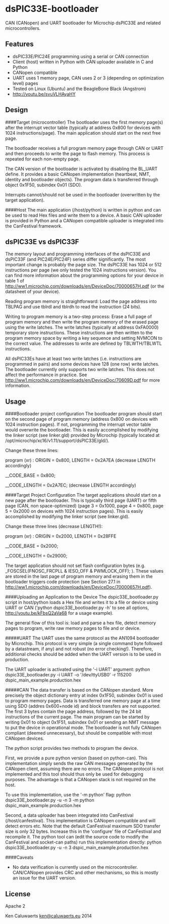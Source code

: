 dsPIC33E-bootloader 
===================

CAN (CANopen) and UART bootloader for Microchip dsPIC33E and related microcontrollers.

Features
------------------
- dsPIC33E/PIC24E programming using a serial or CAN connection
- Client (host) written in Python with CAN uploader available in C and Python
- CANopen compatible
- UART uses 1 memory page, CAN uses 2 or 3 (depending on optimization level) pages
- Tested on Linux (Ubuntu) and the BeagleBone Black (Angstrom)
- http://youtu.be/svuVLHAyaHY

Design
------------------
####Target (microcontroller)
The bootloader uses the first memory page(s) after the interrupt vector table (typically at address 0x800 for devices with 1024 instructions/page). The main application should start on the next free page.

The bootloader receives a full program memory page through CAN or UART and then proceeds to write the page to flash memory. This process is repeated for each non-empty page.

The CAN version of the bootloader is activated by disabling the BL_UART define. It provides a basic CANopen implementation (heartbeat, NMT, identity and bootloader objects). The program data is transferred through object 0x1F50, subindex 0x01 (SDO).

Interrupts cannot/should not be used in the bootloader (overwritten by the target application).

####Host
The main application (/host/python) is written in python and can be used to read Hex files and write them to a device. A basic CAN uploader is provided in Python and a CANopen compatible uploader is integrated into the CanFestival framework. 

dsPIC33E vs dsPIC33F
------------------
The memory layout and programming interfaces of the dsPIC33E and dsPIC33F (and PIC24E/PIC24F) series differ significantly. The most important change is probably the page size. The dsPIC33E has 1024 or 512 instructions per page (we only tested the 1024 instructions version). You can find more information about the programming options for your device in table 1 of http://ww1.microchip.com/downloads/en/DeviceDoc/70000657H.pdf (or the datasheet of your device).

Reading program memory is straightforward:
Load the page address into TBLPAG and use tblrdl and tblrdh to read
the instruction (24 bits).

Writing to program memory is a two-step process: 
Erase a full page of program memory and then write the program memory
of the erased page using the write latches.
The write latches (typically at address 0xFA0000) temporary store instructions.
These instructions are then written to the program memory space by 
writing a key sequence and setting NVMCON to the correct value.
The addresses to write are defined by TBLWTH/TBLWTL instructions.

All dsPIC33Es have at least two write latches (i.e. instructions are programmed in pairs) and some devices have 128 (one row) write latches. The bootloader currently only supports two write latches. This does not affect the performance in practice. See http://ww1.microchip.com/downloads/en/DeviceDoc/70609D.pdf for more information.

Usage
------------------
####Bootloader project configuration
The bootloader program should start on the second page of program memory (address 0x800 on devices with 1024 instruction pages). If not, programming the interrupt vector table would overwrite the bootloader. 
This is easily accomplished by modifying the linker script (see linker.gld) provided by Microchip (typically located at /opt/microchip/xc16/v1.11/support/dsPIC33E/gld/). 

Change these three lines: 

program (xr)   : ORIGIN = 0x800,         LENGTH = 0x2A7EA (decrease LENGTH accordingly)

__CODE_BASE = 0x800; 

__CODE_LENGTH = 0x2A7EC; (decrease LENGTH accordingly)

####Target Project Configuration
The target applications should start on a new page after the bootloader. This is typically third page (UART) or fifth page (CAN, non space-optimized) (page 3 = 0x1000, page 4 = 0x800, page 5 = 0x2000 on devices with 1024 instruction pages). 
This is easily accomplished by modifying the linker script (see linker.gld). 

Change these three lines (decrease LENGTH!): 

program (xr)   : ORIGIN = 0x2000,        LENGTH = 0x28FFE 

__CODE_BASE = 0x2000; 

__CODE_LENGTH = 0x29000;

The target application should not set flash configuration bytes (e.g. _FOSCSEL(FNOSC_FRCPLL & IESO_OFF & PWMLOCK_OFF); ). These values are stored in the last page of program memory and erasing them in the bootloader triggers code protection (see Section 27.1 in http://ww1.microchip.com/downloads/en/DeviceDoc/70000657H.pdf).

####Uploading an Application to the Device
The dspic33E_bootloader.py script in host/python loads a Hex file and writes it to a file or device using UART or CAN ('python dspic33E_bootloader.py -h' to see all options, http://youtu.be/kFbsQ2aVa68 for a usage example). 

The general flow of this tool is: load and parse a hex file, detect memory pages to program, write raw memory pages to file and or device.

#####UART
The UART uses the same protocol as the AN1094 bootloader by Microchip. This protocol is very simple (a single command byte followed by a datastream, if any) and not robust (no error checking!). Therefore, additional checks should be added when the UART version is to be used in production.

The UART uploader is activated using the '-i UART' argument:
python dspic33E_bootloader.py -i UART -o '/dev/ttyUSB0' -r 115200 dspic_main_example.production.hex

#####CAN
The data transfer is based on the CANopen standard. More precisely the object dictionary entry at index 0x1F50, subindex 0x01 is used to program memory pages. Data is transferred one memory page at a time using SDO (addres 0x600+node id) and block transfers are not supported. The first 3 bytes contain the page address, followed by the 24 bit instructions of the current page. The main program can be started by writing 0x01 to object 0x1F51, subindex 0x01 or sending an NMT message to put the device in operational mode. The bootloader is not fully CANopen compliant (deemed unnecessary), but should be compatible with most CANopen devices.

The python script provides two methods to program the device. 

First, we provide a pure python version (based on python-can). This implementation simply sends the raw CAN messages generated by the CANopen client, assuming there are no errors. The CANopen protocol is not implemented and this tool should thus only be used for debugging purposes. The advantage is that a CANopen stack is not required on the host.

To use this implementation, use the '-m python' flag:
python dspic33E_bootloader.py -u -n 3 -m python dspic_main_example.production.hex

Second, a data uploader has been integrated into CanFestival (/host/canfestival). This implementation is CANopen compatible and will detect errors etc. Note that the default CanFestival maximum SDO transfer size is only 32 bytes. Increase this in the 'configure' file of CanFestival and recompile it. The python tool can (edit the source code to modify the CanFestival and socket-can paths) run this implementation directly:
python dspic33E_bootloader.py -u -n 3 dspic_main_example.production.hex

####Caveats
- No data verification is currently used on the microcontroller. CAN/CANopen provides CRC and other mechanisms, so this is mostly an issue for the UART version.


License
------------------
Apache 2

Ken Caluwaerts <ken@caluwaerts.eu> 2014
